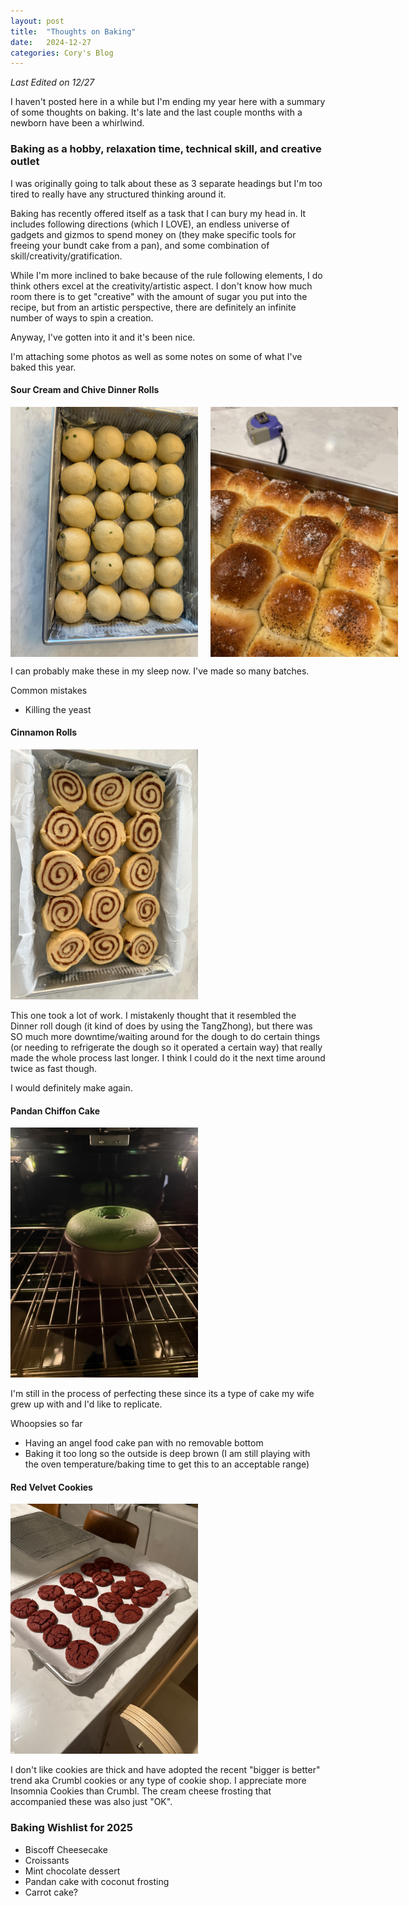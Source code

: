 ```yaml
---
layout: post
title:  "Thoughts on Baking"
date:   2024-12-27
categories: Cory's Blog
---
```


*Last Edited on 12/27*

I haven't posted here in a while but I'm ending my year here with a summary of some thoughts on baking. It's late and the last couple months with a newborn have been a whirlwind.

### Baking as a hobby, relaxation time, technical skill, and creative outlet

I was originally going to talk about these as 3 separate headings but I'm too tired to really have any structured thinking around it.

Baking has recently offered itself as a task that I can bury my head in. It includes following directions (which I LOVE), an endless universe of gadgets and gizmos to spend money on (they make specific tools for freeing your bundt cake from a pan), and some combination of skill/creativity/gratification. 

While I'm more inclined to bake because of the rule following elements, I do think others excel at the creativity/artistic aspect. I don't know how much room there is to get "creative" with the amount of sugar you put into the recipe, but from an artistic perspective, there are definitely an infinite number of ways to spin a creation.

Anyway, I've gotten into it and it's been nice.

I'm attaching some photos as well as some notes on some of what I've baked this year.

#### Sour Cream and Chive Dinner Rolls
<div style="display: flex; gap: 20px">
    <img src="/assets/imgs/DinnerRolls.jpeg" width="300">
    <img src="/assets/imgs/FinishedDinnerRolls.jpeg" width="300">
</div>

I can probably make these in my sleep now. I've made so many batches.

Common mistakes
* Killing the yeast


#### Cinnamon Rolls
<img src="/assets/imgs/CinnamonRolls.jpeg" width="300" height="auto">


This one took a lot of work. I mistakenly thought that it resembled the Dinner roll dough (it kind of does by using the TangZhong), but there was SO much more downtime/waiting around for the dough to do certain things (or needing to refrigerate the dough so it operated a certain way) that really made the whole process last longer. I think I could do it the next time around twice as fast though.

I would definitely make again.

#### Pandan Chiffon Cake
<img src="/assets/imgs/ChiffonCake.jpeg" width="300" height="auto">


I'm still in the process of perfecting these since its a type of cake my wife grew up with and I'd like to replicate.

Whoopsies so far
* Having an angel food cake pan with no removable bottom
* Baking it too long so the outside is deep brown (I am still playing with the oven temperature/baking time to get this to an acceptable range)


#### Red Velvet Cookies
<img src="/assets/imgs/RedVelvetCookies.jpeg" width="300" height="auto">

I don't like cookies are thick and have adopted the recent "bigger is better" trend aka Crumbl cookies or any type of cookie shop. I appreciate more Insomnia Cookies than Crumbl. The cream cheese frosting that accompanied these was also just "OK". 


### Baking Wishlist for 2025
* Biscoff Cheesecake
* Croissants
* Mint chocolate dessert
* Pandan cake with coconut frosting
* Carrot cake?
<!-- ![]({{ site.base_url }}{% link /assets/imgs/IMG_1920.jpeg %}) -->



